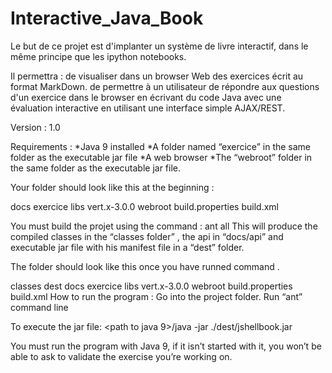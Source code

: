 # Interactive_Java_Book
Le but de ce projet est d'implanter un système de livre interactif, dans le même principe que les ipython notebooks.

Il permettra :
    de visualiser dans un browser Web des exercices écrit au format MarkDown.
    de permettre à un utilisateur de répondre aux questions d'un exercice dans le browser en écrivant du code Java avec une évaluation interactive en utilisant une interface simple AJAX/REST.

Version : 1.0

Requirements :
*Java 9 installed
*A folder named “exercice” in the same folder as the executable jar file
*A web browser
*The “webroot” folder in the same folder as the executable jar file.

Your folder should look like this at the beginning :

docs
exercice
libs
vert.x-3.0.0
webroot
build.properties
build.xml

You must build the projet using the command :  ant all
This will produce the compiled classes in the “classes folder” , the api in “docs/api” and executable jar file with his manifest file in a “dest” folder.

The folder should look like this once you have runned command .

classes
dest
docs
exercice
libs
vert.x-3.0.0
webroot
build.properties
build.xml
How to run the program :
Go into the project folder.
Run “ant” command line

To execute the jar file:
        <path to java 9>/java -jar ./dest/jshellbook.jar

You must run the program with Java 9, if it isn’t started with it, you won’t be able to ask to validate the exercise you’re working on.
